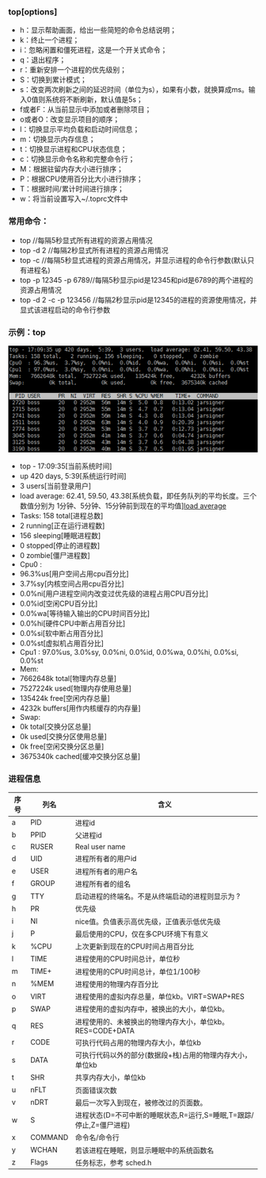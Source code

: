 ### top[options]
- h：显示帮助画面，给出一些简短的命令总结说明； 
- k：终止一个进程； 
- i：忽略闲置和僵死进程，这是一个开关式命令； 
- q：退出程序； 
- r：重新安排一个进程的优先级别； 
- S：切换到累计模式； 
- s：改变两次刷新之间的延迟时间（单位为s），如果有小数，就换算成ms。输入0值则系统将不断刷新，默认值是5s； 
- f或者F：从当前显示中添加或者删除项目； 
- o或者O：改变显示项目的顺序； 
- l：切换显示平均负载和启动时间信息； 
- m：切换显示内存信息； 
- t：切换显示进程和CPU状态信息； 
- c：切换显示命令名称和完整命令行； 
- M：根据驻留内存大小进行排序； 
- P：根据CPU使用百分比大小进行排序； 
- T：根据时间/累计时间进行排序； 
- w：将当前设置写入~/.toprc文件中

### 常用命令：
- top //每隔5秒显式所有进程的资源占用情况
- top -d 2  //每隔2秒显式所有进程的资源占用情况
- top -c  //每隔5秒显式进程的资源占用情况，并显示进程的命令行参数(默认只有进程名)
- top -p 12345 -p 6789//每隔5秒显示pid是12345和pid是6789的两个进程的资源占用情况
- top -d 2 -c -p 123456 //每隔2秒显示pid是12345的进程的资源使用情况，并显式该进程启动的命令行参数

### 示例：top

![top.png](https://raw.githubusercontent.com/wangzhongkuo/Linux/master/imgs/top.png)

- top - 17:09:35[当前系统时间]
- up 420 days,  5:39[系统运行时间]
- 3 users[当前登录用户]
- load average: 62.41, 59.50, 43.38[系统负载，即任务队列的平均长度。三个数值分别为 1分钟、5分钟、15分钟前到现在的平均值][load average](http://blog.scoutapp.com/articles/2009/07/31/understanding-load-averages "load average")
- Tasks: 158 total[进程总数]
- 2 running[正在运行进程数]
- 156 sleeping[睡眠进程数]
- 0 stopped[停止的进程数]
- 0 zombie[僵尸进程数]
- Cpu0  :
- 96.3%us[用户空间占用cpu百分比]
- 3.7%sy[内核空间占用cpu百分比]
- 0.0%ni[用户进程空间内改变过优先级的进程占用CPU百分比]
- 0.0%id[空闲CPU百分比]
- 0.0%wa[等待输入输出的CPU时间百分比]
- 0.0%hi[硬件CPU中断占用百分比]
- 0.0%si[软中断占用百分比]
- 0.0%st[虚拟机占用百分比]
- Cpu1  : 97.0%us,  3.0%sy,  0.0%ni,  0.0%id,  0.0%wa,  0.0%hi,  0.0%si,  0.0%st
- Mem:
- 7662648k total[物理内存总量]
- 7527224k used[物理内存使用总量]
- 135424k free[空闲内存总量]
- 4232k buffers[用作内核缓存的内存量]
- Swap:
- 0k total[交换分区总量]
- 0k used[交换分区使用总量]
- 0k free[空闲交换分区总量]
- 3675340k cached[缓冲交换分区总量]

### 进程信息
序号|  列名     |含义
----- | ------ | ---
|a    |PID     |进程id|
|b    |PPID    |父进程id|
|c    |RUSER   |Real user name|
|d    |UID     |进程所有者的用户id|
|e    |USER    |进程所有者的用户名|
|f    |GROUP   |进程所有者的组名|
|g    |TTY     |启动进程的终端名。不是从终端启动的进程则显示为 ?|
|h    |PR      |优先级|
|i    |NI      |nice值。负值表示高优先级，正值表示低优先级|
|j    |P       |最后使用的CPU，仅在多CPU环境下有意义|
|k    |%CPU    |上次更新到现在的CPU时间占用百分比|
|l    |TIME    |进程使用的CPU时间总计，单位秒|
|m    |TIME+   |进程使用的CPU时间总计，单位1/100秒|
|n    |%MEM    |进程使用的物理内存百分比|
|o    |VIRT    |进程使用的虚拟内存总量，单位kb。VIRT=SWAP+RES|
|p    |SWAP    |进程使用的虚拟内存中，被换出的大小，单位kb。|
|q    |RES     |进程使用的、未被换出的物理内存大小，单位kb。RES=CODE+DATA|
|r    |CODE    |可执行代码占用的物理内存大小，单位kb|
|s    |DATA    |可执行代码以外的部分(数据段+栈)占用的物理内存大小，单位kb|
|t    |SHR     |共享内存大小，单位kb|
|u    |nFLT    |页面错误次数|
|v    |nDRT    |最后一次写入到现在，被修改过的页面数。|
|w    |S       |进程状态(D=不可中断的睡眠状态,R=运行,S=睡眠,T=跟踪/停止,Z=僵尸进程)|
|x    |COMMAND |命令名/命令行|
|y    |WCHAN   |若该进程在睡眠，则显示睡眠中的系统函数名|
|z    |Flags   |任务标志，参考 sched.h|


